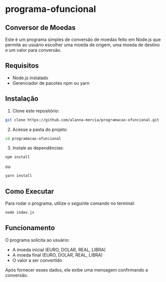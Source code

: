 # programa-ofuncional

## Conversor de Moedas

Este é um programa simples de conversão de moedas feito em Node.js que permite ao usuário escolher uma moeda de origem, uma moeda de destino e um valor para conversão.

## Requisitos

- Node.js instalado
- Gerenciador de pacotes npm ou yarn

## Instalação

1. Clone este repositório:

```sh
git clone https://github.com/alanna-mercia/programacao-ofuncional.git
```

2. Acesse a pasta do projeto:

```sh
cd programacao-ofuncional
```

3. Instale as dependências:

```sh
npm install
```

ou

```sh
yarn install
```

## Como Executar

Para rodar o programa, utilize o seguinte comando no terminal:

```sh
node index.js
```

## Funcionamento

O programa solicita ao usuário:

- A moeda inicial (EURO, DOLAR, REAL, LIBRA)
- A moeda final (EURO, DOLAR, REAL, LIBRA)
- O valor a ser convertido

Após fornecer esses dados, ele exibe uma mensagem confirmando a conversão.
